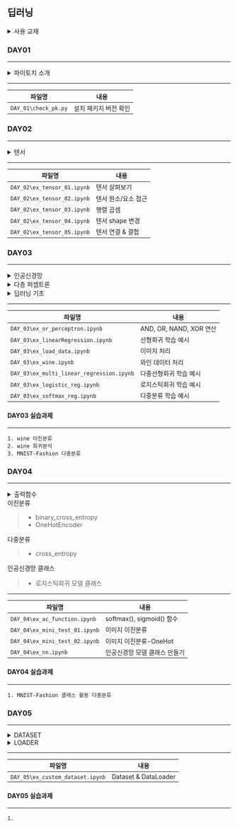 ## 딥러닝

<details>
<summary>사용 교재</summary>

![](./images/파이토치%20딥러닝%20마스터.png)

</details>

### DAY01

---

<details>
<summary> 파이토치 소개 </summary>

> -   파이토치 가상환경 생성
> -   파이토치 버전 확인

</details>

---

| 파일명               | 내용                  |
| -------------------- | --------------------- |
| `DAY_01\check_pk.py` | 설치 패키지 버전 확인 |

### DAY02

---

<details>
<summary> 텐서 </summary>

> -   텐서 타입
> -   텐서 속성
> -   텐서 연산
> -   텐서 변환
> -   텐서 결합

</details>

---

| 파일명                      | 내용                |
| --------------------------- | ------------------- |
| `DAY_02\ex_tensor_01.ipynb` | 텐서 살펴보기       |
| `DAY_02\ex_tensor_02.ipynb` | 텐서 원소/요소 접근 |
| `DAY_02\ex_tensor_03.ipynb` | 행렬 곱셈           |
| `DAY_02\ex_tensor_04.ipynb` | 텐서 shape 변경     |
| `DAY_02\ex_tensor_05.ipynb` | 텐서 연결 & 결합    |

### DAY03

---

<details>
<summary> 인공신경망 </summary>

> -   퍼셉트론 원리
> -   퍼셉트론 증명

</details>
<details>
<summary> 다층 퍼셉트론 </summary>

> -   다층 퍼셉트론 소개
> -   다층 퍼셉트론 동작원리
> -   기울기 소실/폭주

</details>
<details>
<summary> 딥러닝 기초 </summary>

> -   선형회귀
> -   다중선형회귀
> -   로지스틱회귀
> -   다중분류

</details>

---

| 파일명                                    | 내용                    |
| ----------------------------------------- | ----------------------- |
| `DAY_03\ex_or_perceptron.ipynb`           | AND, OR, NAND, XOR 연산 |
| `DAY_03\ex_linearRegression.ipynb`        | 선형회귀 학습 예시      |
| `DAY_03\ex_load_data.ipynb`               | 이미지 처리             |
| `DAY_03\ex_wine.ipynb`                    | 와인 데이터 처리        |
| `DAY_03\ex_multi_linear_regression.ipynb` | 다중선형회귀 학습 예시  |
| `DAY_03\ex_logistic_reg.ipynb`            | 로지스틱회귀 학습 예시  |
| `DAY_03\ex_softmax_reg.ipynb`             | 다중분류 학습 예시      |

#### DAY03 실습과제

---

    1. wine 이진분류
    2. wine 회귀분석
    3. MNIST-Fashion 다중분류

### DAY04

---

<details>
<summary> 출력함수 </summary>

> -   sigmoid
> -   softmax

</details>
<summary> 이진분류 </summary>

> -   binary_cross_entropy
> -   OneHotEncoder

</details>
<summary> 다중분류 </summary>

> -   cross_entropy

</details>
<summary> 인공신경망 클래스 </summary>

> -   로지스틱회귀 모델 클래스

</details>

---

| 파일명                         | 내용                          |
| ------------------------------ | ----------------------------- |
| `DAY_04\ex_ac_function.ipynb`  | softmax(), sigmoid() 함수     |
| `DAY_04\ex_mini_test_01.ipynb` | 이미지 이진분류               |
| `DAY_04\ex_mini_test_02.ipynb` | 이미지 이진분류-OneHot        |
| `DAY_04\ex_nn.ipynb`           | 인공신경망 모델 클래스 만들기 |

#### DAY04 실습과제

---

    1. MNIST-Fashion 클래스 활용 다중분류

### DAY05

---

<details>
<summary> DATASET </summary>

> -   Dataset
> -   피쳐와 타겟(지도학습)의 묶음
> -   피쳐(비지도학습)의 묶음

</details>
<details>
<summary> LOADER </summary>

> -   DataLoader
> -   학습용
> -   검증용
> -   테스트용

</details>

---

| 파일명                           | 내용                 |
| -------------------------------- | -------------------- |
| `DAY_05\ex_custom_dataset.ipynb` | Dataset & DataLoader |

#### DAY05 실습과제

---

    1.
